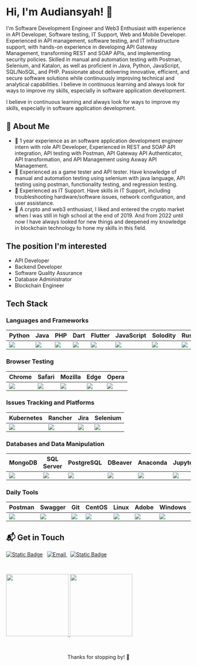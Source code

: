 # Hi, I'm Audiansyah! 👋

I'm Software Development Engineer and Web3 Enthusiast with experience in API Developer, Software testing, IT Support, Web and Mobile Developer. Experienced in API management, software testing, and IT infrastructure support, with hands-on experience in developing API Gateway Management, transforming REST and SOAP APIs, and implementing security policies. Skilled in manual and automation testing with Postman, Selenium, and Katalon, as well as proficient in Java, Python, JavaScript, SQL/NoSQL, and PHP. Passionate about delivering innovative, efficient, and secure software solutions while continuously improving technical and analytical capabilities. I believe in continuous learning and always look for ways to improve my skills, especially in software application development.

I believe in continuous learning and always look for ways to improve my skills, especially in software application development.</p>


## 🚀 About Me

- 📌 1 year experience as an software application development engineer intern with role API Developer, Experienced in REST and SOAP API integration, API testing with Postman, API Gateway API Authenticator, API transformation, and API Management using Axway API Management.
- 📌 Experienced as a game tester and API tester. Have knowledge of manual and automation testing using selenium with java language, API testing using postman, functionality testing, and regression testing.
- 📌 Experienced as IT Support. Have skills in IT Support, including troubleshooting hardware/software issues, network configuration, and user assistance.
- 📌 A crypto and web3 enthusiast, I liked and entered the crypto market when I was still in high school at the end of 2019. And from 2022 until now I have always looked for new things and deepened my knowledge in blockchain technology to hone my skills in this field.

## The position I'm interested
- API Developer
- Backend Developer
- Software Quality Assurance
- Database Administrator
- Blockchain Engineer


## Tech Stack
<!-- [![My Skills](https://skillicons.dev/icons?i=py,selenium,firebase,gcp,azure,aws,kubernetes,postgres,linux,redhat,debian,ubuntu,bash,vim,jenkins,githubactions,github,git,docker,pycharm,vscode,postman,apple,androidstudio,windows,xd,stackoverflow,sklearn&perline=14)](https://skillicons.dev) -->

### Languages and Frameworks
| Python | Java | PHP | Dart | Flutter | JavaScript | Solodity | Rust | Go |
|----------|----------|----------|----------|----------|----------|----------|----------|----------|
| <img src='https://cdn.jsdelivr.net/gh/devicons/devicon@latest/icons/python/python-original.svg'> | <img src='https://cdn.jsdelivr.net/gh/devicons/devicon@latest/icons/java/java-original.svg'> | <img src='https://cdn.jsdelivr.net/gh/devicons/devicon@latest/icons/php/php-original.svg'> | <img src='https://cdn.jsdelivr.net/gh/devicons/devicon@latest/icons/dart/dart-original.svg'> | <img src='https://cdn.jsdelivr.net/gh/devicons/devicon@latest/icons/flutter/flutter-original.svg'> | <img src='https://cdn.jsdelivr.net/gh/devicons/devicon@latest/icons/javascript/javascript-original.svg'> | <img src='https://cdn.jsdelivr.net/gh/devicons/devicon@latest/icons/solidity/solidity-original.svg'> | <img src='https://cdn.jsdelivr.net/gh/devicons/devicon@latest/icons/rust/rust-original.svg'> | <img src='https://cdn.jsdelivr.net/gh/devicons/devicon@latest/icons/go/go-original.svg'> |

### Browser Testing
| Chrome | Safari | Mozilla | Edge | Opera | 
|----------|----------|----------|----------|----------|
| <img src='https://cdn.jsdelivr.net/gh/devicons/devicon@latest/icons/chrome/chrome-original-wordmark.svg'> | <img src='https://cdn.jsdelivr.net/gh/devicons/devicon@latest/icons/safari/safari-original-wordmark.svg'> | <img src='https://cdn.jsdelivr.net/gh/devicons/devicon@latest/icons/firefox/firefox-original-wordmark.svg'> | <img src='https://cdn.jsdelivr.net/gh/devicons/devicon@latest/icons/ie10/ie10-original.svg'> | <img src='https://cdn.jsdelivr.net/gh/devicons/devicon@latest/icons/opera/opera-original-wordmark.svg'> |

### Issues Tracking and Platforms
| Kubernetes | Rancher | Jira | Selenium
|----------|----------|----------|----------|
| <img src='https://cdn.jsdelivr.net/gh/devicons/devicon@latest/icons/kubernetes/kubernetes-original-wordmark.svg'> | <img src='https://cdn.jsdelivr.net/gh/devicons/devicon@latest/icons/rancher/rancher-original-wordmark.svg'> | <img src='https://cdn.jsdelivr.net/gh/devicons/devicon@latest/icons/jira/jira-original-wordmark.svg'> | <img src='https://cdn.jsdelivr.net/gh/devicons/devicon@latest/icons/selenium/selenium-original.svg'> 

### Databases and Data Manipulation
| MongoDB | SQL Server | PostgreSQL | DBeaver | Anaconda | Jupyter | Kaggle |
|----------|----------|----------|----------|----------|----------|----------|
| <img src='https://cdn.jsdelivr.net/gh/devicons/devicon@latest/icons/mongodb/mongodb-original.svg'> | <img src='https://cdn.jsdelivr.net/gh/devicons/devicon@latest/icons/sqldeveloper/sqldeveloper-original.svg'> | <img src='https://cdn.jsdelivr.net/gh/devicons/devicon@latest/icons/postgresql/postgresql-original.svg'> | <img src='https://cdn.jsdelivr.net/gh/devicons/devicon@latest/icons/dbeaver/dbeaver-original.svg'> | <img src='https://cdn.jsdelivr.net/gh/devicons/devicon@latest/icons/anaconda/anaconda-original-wordmark.svg'> | <img src='https://cdn.jsdelivr.net/gh/devicons/devicon@latest/icons/jupyter/jupyter-original-wordmark.svg'> | <img src='https://cdn.jsdelivr.net/gh/devicons/devicon@latest/icons/kaggle/kaggle-original-wordmark.svg'> |

### Daily Tools
| Postman | Swagger | Git | CentOS | Linux | Adobe | Windows | Docker | GitHub | 
|----------|----------|----------|----------|----------|----------|----------|----------|----------|
| <img src='https://cdn.jsdelivr.net/gh/devicons/devicon@latest/icons/postman/postman-original-wordmark.svg'> | <img src='https://cdn.jsdelivr.net/gh/devicons/devicon@latest/icons/swagger/swagger-original-wordmark.svg'> | <img src='https://cdn.jsdelivr.net/gh/devicons/devicon@latest/icons/git/git-original-wordmark.svg'> | <img src='https://cdn.jsdelivr.net/gh/devicons/devicon@latest/icons/centos/centos-original-wordmark.svg'> | <img src='https://cdn.jsdelivr.net/gh/devicons/devicon@latest/icons/linux/linux-original.svg'> | <img src='https://cdn.jsdelivr.net/gh/devicons/devicon@latest/icons/xd/xd-original.svg'> | <img src='https://cdn.jsdelivr.net/gh/devicons/devicon@latest/icons/windows11/windows11-original-wordmark.svg'> | <img src='https://cdn.jsdelivr.net/gh/devicons/devicon@latest/icons/docker/docker-original-wordmark.svg'> | <img src='https://cdn.jsdelivr.net/gh/devicons/devicon@latest/icons/github/github-original-wordmark.svg'> | 


## 📬 Get in Touch
<!--
- Connect with me on [LinkedIn](https://www.linkedin.com/in/audiansyahms/)  -->
<!--
- ![Static Badge](https://img.shields.io/badge/Audiansyah%20Muhamad%20Syawalhan-eMail-red?link=mailto%3msaudiansyah%40gmail.com)  
- ![Static Badge](https://img.shields.io/badge/audiansyahms-LinkedIn-blue?link=https%3A%2F%2Fwww.linkedin.com%2Fin%2audiansyahms%2F) -->

<p align="left">
<a href="https://www.linkedin.com/in/audiansyahms/">
  <img alt="Static Badge" src="https://img.shields.io/badge/LinkedIn-0077B5?style=for-the-badge&logo=linkedin&logoColor=white"></a> &nbsp;
<a href="mailto:msaudiansyah@gmail.com">
  <img alt="Email" src="https://img.shields.io/badge/Gmail-D14836?style=for-the-badge&logo=gmail&logoColor=white">
</a> &nbsp;
<a href="https://t.me/License29">
  <img alt="Static Badge" src="https://img.shields.io/badge/Telegram-2CA5E0?style=for-the-badge&logo=telegram&logoColor=white"></a> &nbsp;
</p>

&nbsp;

<p align="left">
<a href="https://github.com/audiansyah">
  <img height="170em" src="https://github-readme-stats-eight-theta.vercel.app/api?username=audiansyah&show_icons=true&theme=algolia&include_all_commits=true&count_private=true"/>
  <img height="170em" src="https://github-readme-stats-eight-theta.vercel.app/api/top-langs/?username=audiansyah&layout=compact&langs_count=8&theme=algolia"/>
</a>
</p>

&nbsp;
&nbsp;
<p align="center">
Thanks for stopping by! 🚀
</p>

